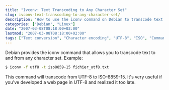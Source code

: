```yaml
---
title: "Ivconv: Text Transcoding to Any Character Set"
slug: ivconv-text-transcoding-to-any-character-set/
description: "How to use the iconv command on Debian to transcode text from one character set to another, useful for file conversion between UTF-8 and ISO standards."
categories: ["Debian", "Linux"]
date: "2007-03-08T08:18:00+02:00"
lastmod: "2007-03-08T08:18:00+02:00"
tags: ["Text conversion", "Character encoding", "UTF-8", "ISO", "Command line"]
---
```


Debian provides the iconv command that allows you to transcode text to and from any character set. Example:

```bash
$ iconv -f utf8 -t iso8859-15 fichier_utf8.txt
```

This command will transcode from UTF-8 to ISO-8859-15. It's very useful if you've developed a web page in UTF-8 and realized it too late.
